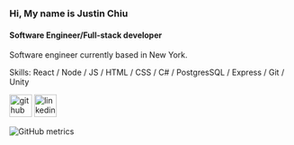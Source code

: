 ### Hi, My name is Justin Chiu
#### Software Engineer/Full-stack developer
Software engineer currently based in New York.

Skills: React / Node / JS / HTML / CSS / C# / PostgresSQL / Express / Git / Unity



[<img src='https://cdn.jsdelivr.net/npm/simple-icons@3.0.1/icons/github.svg' alt='github' height='40'>](https://github.com/justinchiu25)  [<img src='https://cdn.jsdelivr.net/npm/simple-icons@3.0.1/icons/linkedin.svg' alt='linkedin' height='40'>](https://www.linkedin.com/in/justinchiu25/)  

![GitHub metrics](https://metrics.lecoq.io/justinchiu25)  

